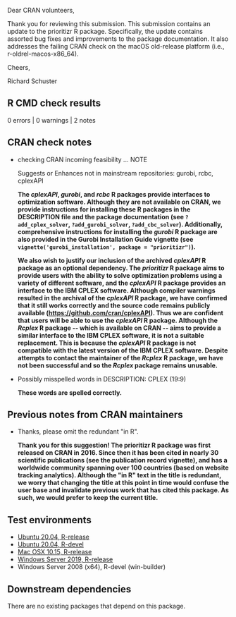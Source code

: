 Dear CRAN volunteers,

Thank you for reviewing this submission. This submission contains an update to the prioritizr R package. Specifically, the update contains assorted bug fixes and improvements to the package documentation. It also addresses the failing CRAN check on the macOS old-release platform (i.e., r-oldrel-macos-x86_64).

Cheers,

Richard Schuster

## R CMD check results

0 errors | 0 warnings | 2 notes

## CRAN check notes

* checking CRAN incoming feasibility ... NOTE

  Suggests or Enhances not in mainstream repositories:
    gurobi, rcbc, cplexAPI

  **The _cplexAPI_, _gurobi_, and _rcbc_ R packages provide interfaces to optimization software. Although they are not available on CRAN, we provide instructions for installing these R packages in the DESCRIPTION file and the package documentation (see `?add_cplex_solver`, `?add_gurobi_solver`, `?add_cbc_solver`). Additionally, comprehensive instructions for installing the _gurobi_ R package are also provided in the Gurobi Installation Guide vignette (see `vignette('gurobi_installation', package = "prioritizr")`).**

  **We also wish to justify our inclusion of the archived _cplexAPI_ R package as an optional dependency. The _prioritizr_ R package aims to provide users with the ability to solve optimization problems using a variety of different software, and the _cplexAPI_ R package provides an interface to the IBM CPLEX software. Although compiler warnings resulted in the archival of the _cplexAPI_ R package, we have confirmed that it still works correctly and the source code remains publicly available (https://github.com/cran/cplexAPI). Thus we are confident that users will be able to use the _cplexAPI_ R package. Although the _Rcplex_ R package -- which is available on CRAN -- aims to provide a similar interface to the IBM CPLEX software, it is not a suitable replacement. This is because the _cplexAPI_ R package is not compatible with the latest version of the IBM CPLEX software. Despite attempts to contact the maintainer of the _Rcplex_ R package, we have not been successful and so the _Rcplex_ package remains unusable.**

* Possibly misspelled words in DESCRIPTION:
  CPLEX (19:9)

  **These words are spelled correctly.**

## Previous notes from CRAN maintainers

* Thanks, please omit the redundant "in R".

  **Thank you for this suggestion! The prioritizr R package was first released on CRAN in 2016. Since then it has been cited in nearly 30 scientific publications (see the publication record vignette), and has a worldwide community spanning over 100 countries (based on website tracking analytics). Although the "in R" text in the title is redundant, we worry that changing the title at this point in time would confuse the user base and invalidate previous work that has cited this package. As such, we would prefer to keep the current title.**

## Test environments

* [Ubuntu 20.04, R-release](https://github.com/prioritizr/prioritizr/actions?query=workflow%3AUbuntu)
* [Ubuntu 20.04, R-devel](https://github.com/prioritizr/prioritizr/actions?query=workflow%3AUbuntu)
* [Mac OSX 10.15, R-release](https://github.com/prioritizr/prioritizr/actions?query=workflow%3A%22Mac+OSX%22)
* [Windows Server 2019, R-release](https://github.com/prioritizr/prioritizr/actions?query=workflow%3AWindows)
* Windows Server 2008 (x64), R-devel (win-builder)

## Downstream dependencies

There are no existing packages that depend on this package.
